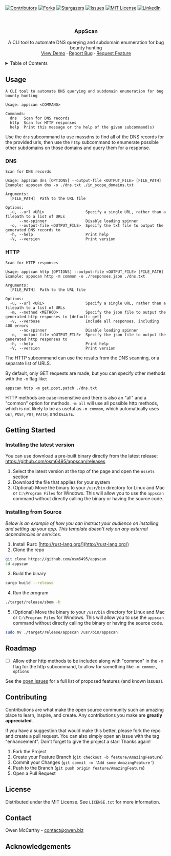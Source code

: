 <a name="readme-top"></a>


<!-- PROJECT SHIELDS -->
[![Contributors][contributors-shield]][contributors-url]
[![Forks][forks-shield]][forks-url]
[![Stargazers][stars-shield]][stars-url]
[![Issues][issues-shield]][issues-url]
[![MIT License][license-shield]][license-url]
[![LinkedIn][linkedin-shield]][linkedin-url]



<!-- PROJECT LOGO -->
<br />
<div align="center">
  <a href="https://github.com/osm6495/appscan/">
  </a>

  <h3 align="center">AppScan</h3>

  <p align="center">
    A CLI tool to automate DNS querying and subdomain enumeration for bug bounty hunting
    <br />
    <a href="https://github.com/osm6495/appscan/">View Demo</a>
    ·
    <a href="https://github.com/osm6495/appscan/issues">Report Bug</a>
    ·
    <a href="https://github.com/osm6495/appscan/issues">Request Feature</a>
  </p>
</div>



<!-- TABLE OF CONTENTS -->
<details>
  <summary>Table of Contents</summary>
  <ol>
    <li>
      <a href="#usage">Usage</a>
      <ul>
        <li><a href="#examples">Examples</a></li>
      </ul>
    </li>
    <li>
      <a href="#getting-started">Getting Started</a>
      <ul>
        <li><a href="#installing-the-latest-version">Installing the latest version</a></li>
        <li><a href="#installing-from-source">Installing from source</a></li>
      </ul>
    </li>
    <li><a href="#roadmap">Roadmap</a></li>
    <li><a href="#contributing">Contributing</a></li>
    <li><a href="#license">License</a></li>
    <li><a href="#contact">Contact</a></li>
  </ol>
</details>



<!-- ABOUT -->
## Usage
```
A CLI tool to automate DNS querying and subdomain enumeration for bug bounty hunting

Usage: appscan <COMMAND>

Commands:
  dns   Scan for DNS records
  http  Scan for HTTP responses
  help  Print this message or the help of the given subcommand(s)
```

Use the `dns` subcommand to use massdns to find all of the DNS records for the provided urls, then use the `http` subcommand to enumerate possible other subdomains on those domains and query them for a response.

### DNS
```
Scan for DNS records

Usage: appscan dns [OPTIONS] --output-file <OUTPUT_FILE> [FILE_PATH]
Example: appscan dns -o ./dns.txt ./in_scope_domains.txt

Arguments:
  [FILE_PATH]  Path to the URL file

Options:
  -u, --url <URL>                  Specify a single URL, rather than a filepath to a list of URLs
      --no-spinner                 Disable loading spinner
  -o, --output-file <OUTPUT_FILE>  Specify the txt file to output the generated DNS records to
  -h, --help                       Print help
  -V, --version                    Print version
```

### HTTP
```
Scan for HTTP responses

Usage: appscan http [OPTIONS] --output-file <OUTPUT_FILE> [FILE_PATH]
Example: appscan http -m common -o ./responses.json ./dns.txt

Arguments:
  [FILE_PATH]  Path to the URL file

Options:
  -u, --url <URL>                  Specify a single URL, rather than a filepath to a list of URLs
  -m, --method <METHOD>            Specify the json file to output the generated http responses to [default: get]
  -v, --verbose                    Include all responses, including 400 errors
      --no-spinner                 Disable loading spinner
  -o, --output-file <OUTPUT_FILE>  Specify the json file to output the generated http responses to
  -h, --help                       Print help
  -V, --version                    Print version
```
The HTTP subcommand can use the results from the DNS scanning, or a separate list of URLS. 

By default, only GET requests are made, but you can specify other methods with the `-m` flag like:
```
appscan http -m get,post,patch ./dns.txt
```
HTTP methods are case-insensitive and there is also an "all" and a "common" option for methods. `-m all` will use all possible http methods, which is not likely to be as useful as `-m common`, which automatically uses `GET`, `POST`, `PUT`, `PATCH`, and `DELETE`.

<!-- GETTING STARTED -->
## Getting Started

### Installing the latest version
You can use download a pre-built binary directly from the latest release: https://github.com/osm6495/appscan/releases

1. Select the latest version at the top of the page and open the `Assets` section
2. Download the file that applies for your system
3. (Optional) Move the binary to your `/usr/bin` directory for Linux and Mac or `C:\Program Files` for Windows. This will allow you to use the `appscan` command without directly calling the binary or having the source code.


### Installing from Source

_Below is an example of how you can instruct your audience on installing and setting up your app. This template doesn't rely on any external dependencies or services._

1. Install Rust: [http://rust-lang.org/](http://rust-lang.org/)
2. Clone the repo
  ```sh
  git clone https://github.com/osm6495/appscan
  cd appscan
  ```
3. Build the binary
  ```sh
  cargo build --release
  ```
4. Run the program
  ```sh
  ./target/release/sbom -h
  ```
5. (Optional) Move the binary to your `/usr/bin` directory for Linux and Mac or `C:\Program Files` for Windows. This will allow you to use the `appscan` command without directly calling the binary or having the source code.
  ```sh
  sudo mv ./target/release/appscan /usr/bin/appscan
  ```

<!-- ROADMAP -->
## Roadmap

- [ ] Allow other http methods to be included along with "common" in the `-m` flag for the http subcommand, to allow for something like `-m common, options` 

See the [open issues](https://github.com/osm6495/appscan/issues) for a full list of proposed features (and known issues).




<!-- CONTRIBUTING -->
## Contributing

Contributions are what make the open source community such an amazing place to learn, inspire, and create. Any contributions you make are **greatly appreciated**.

If you have a suggestion that would make this better, please fork the repo and create a pull request. You can also simply open an issue with the tag "enhancement".
Don't forget to give the project a star! Thanks again!

1. Fork the Project
2. Create your Feature Branch (`git checkout -b feature/AmazingFeature`)
3. Commit your Changes (`git commit -m 'Add some AmazingFeature'`)
4. Push to the Branch (`git push origin feature/AmazingFeature`)
5. Open a Pull Request




<!-- LICENSE -->
## License

Distributed under the MIT License. See `LICENSE.txt` for more information.




<!-- CONTACT -->
## Contact

Owen McCarthy - contact@owen.biz

<!-- ACKNOWLEDGEMENT -->
## Acknowledgements

<!-- MARKDOWN LINKS & IMAGES -->
<!-- https://www.markdownguide.org/basic-syntax/#reference-style-links -->
[contributors-shield]: https://img.shields.io/github/contributors/osm6495/appscan.svg?color=orange
[contributors-url]: https://github.com/osm6495/appscan/graphs/contributors
[forks-shield]: https://img.shields.io/github/forks/osm6495/appscan.svg?style=flat&color=orange
[forks-url]: https://github.com/osm6495/appscan/network/members
[stars-shield]: https://img.shields.io/github/stars/osm6495/appscan.svg?style=flat&color=orange
[stars-url]: https://github.com/osm6495/appscan/stargazers
[issues-shield]: https://img.shields.io/github/issues/osm6495/appscan.svg?color=orange
[issues-url]: https://github.com/osm6495/appscan/issues
[license-shield]: https://img.shields.io/github/license/osm6495/appscan.svg?color=orange
[license-url]: https://github.com/osm6495/appscan/blob/master/LICENSE.txt
[linkedin-shield]: https://img.shields.io/badge/-LinkedIn-black.svg?color=blue&logo=linkedin&colorB=555
[linkedin-url]: https://www.linkedin.com/in/owen-mccarthy-060827192/
